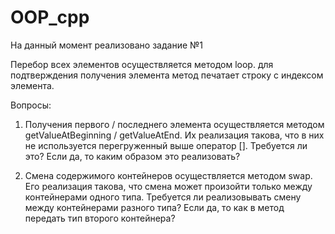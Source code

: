 # OOP_cpp
На данный момент реализовано задание №1

Перебор всех элементов осуществляется методом loop. для подтверждения получения элемента метод печатает строку с индексом элемента.

Вопросы:
1) Получения первого / последнего элемента осуществляется методом getValueAtBeginning / getValueAtEnd. Их реализация такова, что в них не используется перегруженный выше оператор []. Требуется ли это? Если да, то каким образом это реализовать?

2) Смена содержимого контейнеров осуществляется методом swap. Его реализация такова, что смена может произойти только между контейнерами одного типа. Требуется ли реализовывать смену между контейнерами разного типа? Если да, то как в метод передать тип второго контейнера?
